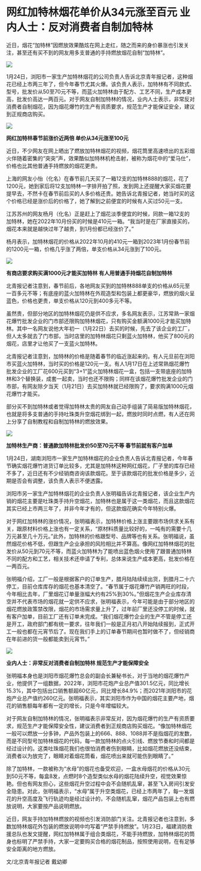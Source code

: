 # 网红加特林烟花单价从34元涨至百元 业内人士：反对消费者自制加特林

近日，烟花“加特林”因燃放效果酷炫在网上走红，随之而来的身价暴涨也引发关注，甚至还有买不到的网友用多支普通的手持燃放烟花自制“加特林”。

![](https://inews.gtimg.com/newsapp_bt/0/15625582166/1000)

1月24日，浏阳市一家生产加特林烟花的公司负责人告诉北京青年报记者，这种烟花已经上市两三年了，但今年春节尤其火爆。该负责人表示，加特林有不同款式、型号，批发价从50至70元不等，而蓝火加特林由于配方、工艺不同，生产成本更高，批发价高达一两百元。对于网友自制加特林的情况，业内人士表示，非常反对消费者自制烟花，因为烟花爆竹的生产有资质要求，规范生产才能保证安全，建议到正规商店购买。

![](https://inews.gtimg.com/newsapp_bt/0/15625582165/1000)

**网红加特林春节前涨价近两倍 单价从34元涨至100元**

近日，不少网友在网上晒出了燃放加特林烟花的视频，烟花筒里高速喷出的五彩烟火伴随着密集的“突突”声，效果酷似加特林机枪击射，被称为烟花中的“爱马仕”，价格也比其他普通手持燃放的烟花更贵。

上海的网友小怡（化名）在春节前几天买了一箱12支的加特林888的烟花，花了1200元，她到家后将12支加特林一字排开拍了照，发到网上还提醒大家买烟花要提早去，不然卡在春节前后买的人多价格还贵。她告诉北青报记者，她当时买的这个价格已经是涨价后的价格了，她了解到之前便宜的时候有人买过50元一支。

江苏苏州的网友杨月（化名）正是赶上了烟花淡季便宜的时候，同款一箱12支的加特林，她在2022年10月份买的时候是410元一箱。“我当时是在厂家直接买的，烟花本来就是越快过年了越贵，到1月份都已经涨价了。”

杨月表示，加特林烟花的价格从2022年10月的410元一箱到2023年1月份春节前的1200元一箱，价格几乎涨了两倍，单支价格从34元涨到了100元。

![](https://inews.gtimg.com/newsapp_bt/0/15625582168/1000)

**有商店要求购买满1000元才能买加特林 有人用普通手持烟花自制加特林**

北青报记者注意到，春节前后，各地网友买到的加特林888单支的价格从65元至一百多元不等；有底座的蓝火加特林在外观造型和包装上都更豪华，燃放的烟火呈蓝色，价格也更贵，单支价格从120元到400多元不等。

虽然贵，但部分地区的加特林烟花仍是供不应求，多名网友表示，江苏常熟一家烟花爆竹批发企业的门市部还限购加特林烟花，只有购买金额满1000元才能买加特林。其中一名网友说他大年初一（1月22日）去买的时候，先去了该企业的工厂，但人太多就去了门市部，当时店里的加特林烟花只剩蓝火加特林，他买了800元的烟花，店里才让他买了一支蓝火加特林。

北青报记者注意到，加特林的价格是随着春节的临近涨起来的。有人元旦前在浏阳市买蓝火加特林，当时买的价格是120元一支。有人1月17日在上述常熟烟花爆竹批发企业的工厂花600元买到“3+1”蓝火加特林烟花一盒，包括一支带底座的加特林和3个替换装，成套一起卖，当时也还不限购；同样在该烟花爆竹批发企业的门市部，有网友除夕当天（1月21日）去买加特林就已经限购了，要求购满1000元烟花爆竹才能买。

部分买不到加特林或者觉得加特林太贵的网友自己动手组装了简易版加特林烟花，也就是将多支普通的手持吐珠类升空烟花绑到一起，燃放时同时点燃，有人还在网上分享了自制教程和自制加特林的燃放效果。

![](https://inews.gtimg.com/newsapp_bt/0/15625582170/1000)

**加特林生产商：普通款加特林批发价50至70元不等 春节前就有客户加单**

1月24日，湖南浏阳市一家生产加特林烟花的企业负责人告诉北青报记者，今年春节确实烟花爆竹进货订单比较多，尤其是加特林这种网红烟花，厂子里的库存已经不多了，近日还有不少经销商咨询该款烟花。至于该款烟花的批发价格是多少，近期是否会有调整，该负责人表示不便透露。

浏阳市另一家生产加特林烟花的企业负责人张明福告诉北青报记者，该企业生产内销的烟花主要是吐珠类手持升空烟花，加特林也是属于这一类烟花，而且这款烟花其实已经上市两三年了，并非今年才有的，但这款烟花确实今年特别火爆。

对于网红加特林的涨价情况，张明福表示，加特林价格上涨主要跟市场供求关系有关，跟原材料价格上涨也有一定关系，“原材料质量比较好的，一吨有的需要十几万元甚至几十万元。”此外，加特林的价格跟型号、品牌等也有关系。张明福说，虽然烟花价格不低，但跟生产企业承担的风险相比并不算高。像网红加特林烟花的批发价从50元到70元不等，而蓝火加特林为了能喷出蓝色烟火使用了跟普通加特林不同的配方和工艺，相关技术还申请了专利，总体来说生产成本更高，批发价格在一两百元。

张明福介绍，工厂一般是根据客户的订单生产，腊月陆陆续续出货，到腊月二十六停工，目前仓库库存的烟花也基本清空了。“春节属于烟花爆竹产销两旺的时段，今年相比去年，厂里烟花订单量涨幅大约有25%到30%。”但烟花生产企业库存清空并不代表市场的烟花就一定供不应求，张明福表示，今年可能是由于部分地区的烟花燃放政策禁改限，烟花的市场需求量上升了，过年前厂里还没停工的时候，就有客户加单，目前工厂还有订单未完成。“我们烟花爆竹企业的生产不管是停工还是开工，政府部门都有统一要求，往年我们一般是正月初八开始陆续报到，正式开工一般也都在元宵节后了。现在我们手上的订单春节期间也暂时做不了，但经销商在年前进的货一般都能卖到元宵节。”

![](https://inews.gtimg.com/newsapp_bt/0/15625582167/1000)

**业内人士：非常反对消费者自制加特林 规范生产才能保障安全**

张明福本身也是浏阳市烟花爆竹总会的副会长兼秘书长，对于当地的烟花爆竹产业，他提供了一组数据，2022年，浏阳市花炮产业总产值301.5亿元，同比增长15.3%，其中包括出口销售额超60亿元，同比增长84.9%；而2021年浏阳市的花炮产业总产值约260亿元。张明福表示，其实浏阳市作为中国的烟花主要产地，烟花的销售额每年都有一定的增长，只是今年增幅较大。

对于网友自制加特林的情况，张明福表示非常反对，因为烟花爆竹的生产有资质要求，规范生产才能保障安全性，建议消费者到正规商店购买烟花。“像加特林烟花一般可以燃放一分多钟，产品外包装上的666、888、1088并不是指烟花的发数，而是不同型号加特林烟花的代码，每一款加特林的点火引线、燃放节奏和时间都是经过设计的。这类吐珠烟花我们也很怕消费者伤到眼睛，比如烟花燃放还没结束，消费者以为放完了，眼睛对着烟花筒看，烟花喷出来就可能伤到眼睛了。”

除了加特林，一款被称为“水母”的烟花也备受欢迎，一盒水母烟花的价格从30元到50元不等，每盒8发，点燃时8个造型类似水母的烟花陆续升空，视觉效果惊艳。但也有网友担心，这些烟花升空过程中会不会随机乱窜，甚至飞入房间引发安全隐患。对此，张明福表示，“水母”属于升空类烟花，已经上市两年了，每一发烟花的升空高度及飞行轨迹均是经过设计的，不会随机乱窜，烟花产品包装上也有燃放说明，大家要按产品说明燃放。

近日，网友手持加特林燃放的视频也引发消防部门关注。北青报记者也注意到，多数加特林烟花外包装的燃放说明中均写着“严禁手持燃放”。1月23日，福建消防救援总队也发文提醒，网红加特林属于组合类烟花，不能手持燃放，加特林烟花的筒身也标明了严禁手持，大家一定要购买合格的烟花制品，按照使用说明，在有足够安全距离的地方燃放。

文/北京青年报记者 戴幼卿

